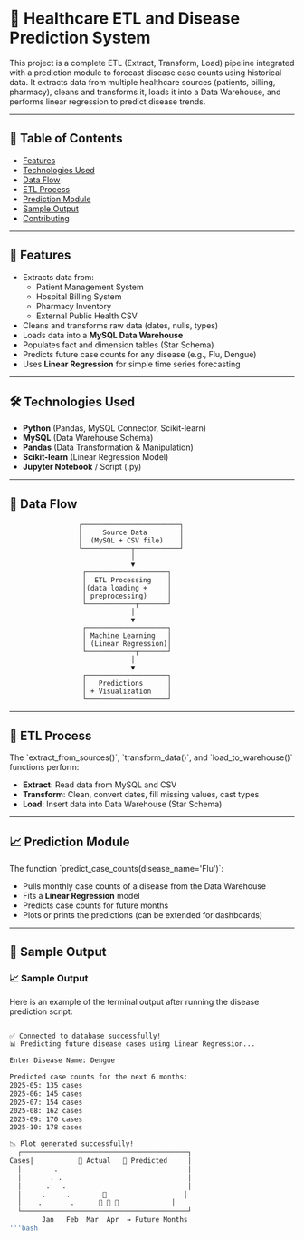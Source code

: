 # 🏥 Healthcare ETL and Disease Prediction System

This project is a complete ETL (Extract, Transform, Load) pipeline integrated with a prediction module to forecast disease case counts using historical data. It extracts data from multiple healthcare sources (patients, billing, pharmacy), cleans and transforms it, loads it into a Data Warehouse, and performs linear regression to predict disease trends.

---

## 📌 Table of Contents

- [Features](#features)
- [Technologies Used](#technologies-used)
- [Data Flow](#data-flow)
- [ETL Process](#etl-process)
- [Prediction Module](#prediction-module)
- [Sample Output](#sample-output)
- [Contributing](#contributing)


---

## 🚀 Features

- Extracts data from:
  - Patient Management System
  - Hospital Billing System
  - Pharmacy Inventory
  - External Public Health CSV
- Cleans and transforms raw data (dates, nulls, types)
- Loads data into a **MySQL Data Warehouse**
- Populates fact and dimension tables (Star Schema)
- Predicts future case counts for any disease (e.g., Flu, Dengue)
- Uses **Linear Regression** for simple time series forecasting

---

## 🛠️ Technologies Used

- **Python** (Pandas, MySQL Connector, Scikit-learn)
- **MySQL** (Data Warehouse Schema)
- **Pandas** (Data Transformation & Manipulation)
- **Scikit-learn** (Linear Regression Model)
- **Jupyter Notebook** / Script (.py)

---

## 🔁 Data Flow
                     ┌────────────────────────┐
                     │     Source Data        │
                     │  (MySQL + CSV file)    │
                     └────────────┬───────────┘
                                  │
                                  ▼
                      ┌────────────────────┐
                      │  ETL Processing    │
                      │(data loading +     │
                      │ preprocessing)     │
                      └────────────┬───────┘
                                  │
                                  ▼
                      ┌────────────────────┐
                      │ Machine Learning   │
                      │ (Linear Regression)│
                      └────────────┬───────┘
                                  │
                                  ▼
                      ┌────────────────────┐
                      │   Predictions      │
                      │ + Visualization    │
                      └────────────────────┘

---

## 🧪 ETL Process

The \`extract_from_sources()\`, \`transform_data()\`, and \`load_to_warehouse()\` functions perform:

- **Extract**: Read data from MySQL and CSV
- **Transform**: Clean, convert dates, fill missing values, cast types
- **Load**: Insert data into Data Warehouse (Star Schema)

---

## 📈 Prediction Module

The function \`predict_case_counts(disease_name='Flu')\`:

- Pulls monthly case counts of a disease from the Data Warehouse
- Fits a **Linear Regression** model
- Predicts case counts for future months
- Plots or prints the predictions (can be extended for dashboards)

---

## 🧾 Sample Output
### 📈 Sample Output

Here is an example of the terminal output after running the disease prediction script:

   ```bash

✅ Connected to database successfully!
📊 Predicting future disease cases using Linear Regression...

Enter Disease Name: Dengue

Predicted case counts for the next 6 months:
2025-05: 135 cases
2025-06: 145 cases
2025-07: 154 cases
2025-08: 162 cases
2025-09: 170 cases
2025-10: 178 cases

📉 Plot generated successfully!
     ┌─────────────────────────────────────────┐
Cases│           🔵 Actual   🔶 Predicted     │
     │        .                                │
     │       . .                               │
     │      .   .                              │
     │     .     .        🔶                   │
     │    .       .      🔶 🔶 🔶             │
     └─────────────────────────────────────────┘
           Jan   Feb  Mar  Apr  → Future Months
'''bash
